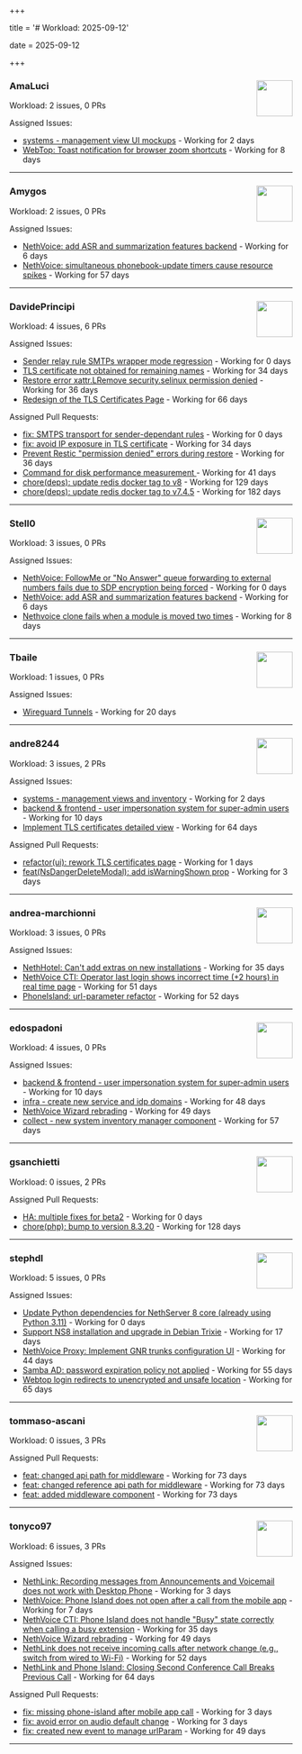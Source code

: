+++

title = '# Workload: 2025-09-12'

date = 2025-09-12

+++

### AmaLuci <img src='https://avatars.githubusercontent.com/u/166636295?v=4&s=64' width='64' height='64' style='float:right;' /> ###
Workload: 2 issues, 0 PRs


Assigned Issues:
- [systems - management view UI mockups](https://github.com/NethServer/my/issues/23) - Working for 2 days
- [WebTop: Toast notification for browser zoom shortcuts](https://github.com/NethServer/dev/issues/7615) - Working for 8 days
---

### Amygos <img src='https://avatars.githubusercontent.com/u/510232?v=4&s=64' width='64' height='64' style='float:right;' /> ###
Workload: 2 issues, 0 PRs


Assigned Issues:
- [NethVoice: add ASR and summarization features backend](https://github.com/NethServer/dev/issues/7618) - Working for 6 days
- [NethVoice: simultaneous phonebook-update timers cause resource spikes](https://github.com/NethServer/dev/issues/7555) - Working for 57 days
---

### DavidePrincipi <img src='https://avatars.githubusercontent.com/u/2920838?v=4&s=64' width='64' height='64' style='float:right;' /> ###
Workload: 4 issues, 6 PRs


Assigned Issues:
- [Sender relay rule SMTPs wrapper mode regression](https://github.com/NethServer/dev/issues/7626) - Working for 0 days
- [TLS certificate not obtained for remaining names](https://github.com/NethServer/dev/issues/7601) - Working for 34 days
- [Restore error xattr.LRemove security.selinux permission denied](https://github.com/NethServer/dev/issues/7598) - Working for 36 days
- [Redesign of the TLS Certificates Page](https://github.com/NethServer/dev/issues/7544) - Working for 66 days

Assigned Pull Requests:
- [fix: SMTPS transport for sender-dependant rules](https://github.com/NethServer/ns8-mail/pull/201) - Working for 0 days
- [fix: avoid IP exposure in TLS certificate](https://github.com/NethServer/ns8-traefik/pull/104) - Working for 34 days
- [Prevent Restic "permission denied" errors during restore](https://github.com/NethServer/ns8-core/pull/920) - Working for 36 days
- [Command for disk performance measurement ](https://github.com/NethServer/ns8-core/pull/915) - Working for 41 days
- [chore(deps): update redis docker tag to v8](https://github.com/NethServer/ns8-core/pull/874) - Working for 129 days
- [chore(deps): update redis docker tag to v7.4.5](https://github.com/NethServer/ns8-core/pull/830) - Working for 182 days
---

### Stell0 <img src='https://avatars.githubusercontent.com/u/4547897?v=4&s=64' width='64' height='64' style='float:right;' /> ###
Workload: 3 issues, 0 PRs


Assigned Issues:
- [NethVoice: FollowMe or "No Answer" queue forwarding to external numbers fails due to SDP encryption being forced](https://github.com/NethServer/dev/issues/7627) - Working for 0 days
- [NethVoice: add ASR and summarization features backend](https://github.com/NethServer/dev/issues/7618) - Working for 6 days
- [Nethvoice clone fails when a module is moved two times](https://github.com/NethServer/dev/issues/7616) - Working for 8 days
---

### Tbaile <img src='https://avatars.githubusercontent.com/u/8052641?v=4&s=64' width='64' height='64' style='float:right;' /> ###
Workload: 1 issues, 0 PRs


Assigned Issues:
- [Wireguard Tunnels](https://github.com/NethServer/nethsecurity/issues/1352) - Working for 20 days
---

### andre8244 <img src='https://avatars.githubusercontent.com/u/4612169?v=4&s=64' width='64' height='64' style='float:right;' /> ###
Workload: 3 issues, 2 PRs


Assigned Issues:
- [systems - management views and inventory](https://github.com/NethServer/my/issues/22) - Working for 2 days
- [backend & frontend - user impersonation system for super-admin users](https://github.com/NethServer/my/issues/20) - Working for 10 days
- [Implement TLS certificates detailed view](https://github.com/NethServer/dev/issues/7548) - Working for 64 days

Assigned Pull Requests:
- [refactor(ui): rework TLS certificates page](https://github.com/NethServer/ns8-core/pull/933) - Working for 1 days
- [feat(NsDangerDeleteModal): add isWarningShown prop](https://github.com/NethServer/ns8-ui-lib/pull/40) - Working for 3 days
---

### andrea-marchionni <img src='https://avatars.githubusercontent.com/u/6448460?v=4&s=64' width='64' height='64' style='float:right;' /> ###
Workload: 3 issues, 0 PRs


Assigned Issues:
- [NethHotel: Can't add extras on new installations](https://github.com/NethServer/dev/issues/7600) - Working for 35 days
- [NethVoice CTI: Operator last login shows incorrect time (+2 hours) in real time page](https://github.com/NethServer/dev/issues/7565) - Working for 51 days
- [PhoneIsland: url-parameter refactor](https://github.com/NethServer/dev/issues/7559) - Working for 52 days
---

### edospadoni <img src='https://avatars.githubusercontent.com/u/6152486?v=4&s=64' width='64' height='64' style='float:right;' /> ###
Workload: 4 issues, 0 PRs


Assigned Issues:
- [backend & frontend - user impersonation system for super-admin users](https://github.com/NethServer/my/issues/20) - Working for 10 days
- [infra - create new service and idp domains](https://github.com/NethServer/my/issues/9) - Working for 48 days
- [NethVoice Wizard rebrading](https://github.com/NethServer/dev/issues/7571) - Working for 49 days
- [collect - new system inventory manager component](https://github.com/NethServer/my/issues/7) - Working for 57 days
---

### gsanchietti <img src='https://avatars.githubusercontent.com/u/804596?v=4&s=64' width='64' height='64' style='float:right;' /> ###
Workload: 0 issues, 2 PRs


Assigned Pull Requests:
- [HA: multiple fixes for beta2](https://github.com/NethServer/nethsecurity/pull/1369) - Working for 0 days
- [chore(php): bump to version 8.3.20](https://github.com/NethServer/ns8-webtop/pull/120) - Working for 128 days
---

### stephdl <img src='https://avatars.githubusercontent.com/u/3164851?v=4&s=64' width='64' height='64' style='float:right;' /> ###
Workload: 5 issues, 0 PRs


Assigned Issues:
- [Update Python dependencies for NethServer 8 core (already using Python 3.11)](https://github.com/NethServer/dev/issues/7625) - Working for 0 days
- [Support NS8 installation and upgrade in Debian Trixie](https://github.com/NethServer/dev/issues/7608) - Working for 17 days
- [NethVoice Proxy: Implement GNR trunks configuration UI](https://github.com/NethServer/dev/issues/7578) - Working for 44 days
- [Samba AD: password expiration policy not applied](https://github.com/NethServer/dev/issues/7558) - Working for 55 days
- [Webtop login redirects to unencrypted and unsafe location](https://github.com/NethServer/dev/issues/7547) - Working for 65 days
---

### tommaso-ascani <img src='https://avatars.githubusercontent.com/u/31596042?v=4&s=64' width='64' height='64' style='float:right;' /> ###
Workload: 0 issues, 3 PRs


Assigned Pull Requests:
- [feat: changed api path for middleware](https://github.com/nethesis/nethvoice-cti/pull/317) - Working for 73 days
- [feat: changed reference api path for middleware](https://github.com/nethesis/phone-island/pull/103) - Working for 73 days
- [feat: added middleware component](https://github.com/nethesis/ns8-nethvoice/pull/493) - Working for 73 days
---

### tonyco97 <img src='https://avatars.githubusercontent.com/u/36625268?v=4&s=64' width='64' height='64' style='float:right;' /> ###
Workload: 6 issues, 3 PRs


Assigned Issues:
- [NethLink: Recording messages from Announcements and Voicemail does not work with Desktop Phone](https://github.com/NethServer/dev/issues/7619) - Working for 3 days
- [NethVoice: Phone Island does not open after a call from the mobile app](https://github.com/NethServer/dev/issues/7617) - Working for 7 days
- [NethVoice CTI: Phone Island does not handle "Busy" state correctly when calling a busy extension](https://github.com/NethServer/dev/issues/7599) - Working for 35 days
- [NethVoice Wizard rebrading](https://github.com/NethServer/dev/issues/7571) - Working for 49 days
- [NethLink does not receive incoming calls after network change (e.g., switch from wired to Wi-Fi)](https://github.com/NethServer/dev/issues/7561) - Working for 52 days
- [NethLink and Phone Island: Closing Second Conference Call Breaks Previous Call](https://github.com/NethServer/dev/issues/7550) - Working for 64 days

Assigned Pull Requests:
- [fix: missing phone-island after mobile app call](https://github.com/nethesis/phone-island/pull/110) - Working for 3 days
- [fix: avoid error on audio default change](https://github.com/NethServer/nethlink/pull/73) - Working for 3 days
- [fix: created new event to manage urlParam](https://github.com/NethServer/nethlink/pull/69) - Working for 49 days
---

